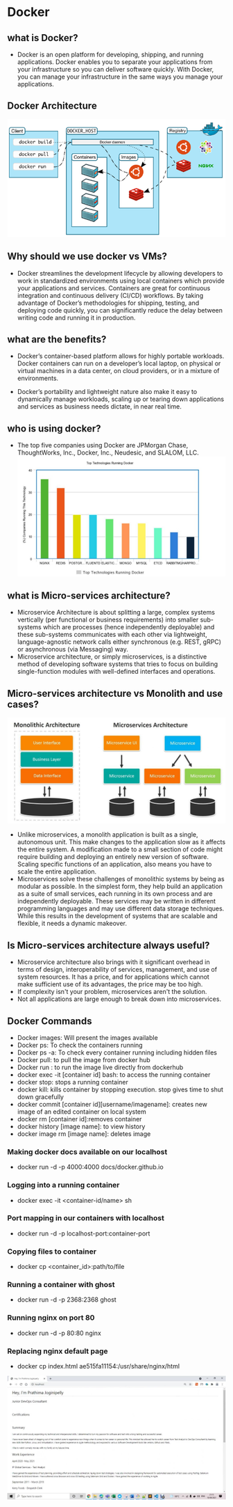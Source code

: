 # Docker

## what is Docker?
* Docker is an open platform for developing, shipping, and running applications. Docker enables you to separate your applications from your infrastructure so you can deliver software quickly. With Docker, you can manage your infrastructure in the same ways you manage your applications. 

## Docker Architecture
![](docker.png)

## Why should we use docker vs VMs?
* Docker streamlines the development lifecycle by allowing developers to work in standardized environments using local containers which provide your applications and services. Containers are great for continuous integration and continuous delivery (CI/CD) workflows. By taking advantage of Docker’s methodologies for shipping, testing, and deploying code quickly, you can significantly reduce the delay between writing code and running it in production.

## what are the benefits?
* Docker’s container-based platform allows for highly portable workloads. Docker containers can run on a developer’s local laptop, on physical or virtual machines in a data center, on cloud providers, or in a mixture of environments.

* Docker’s portability and lightweight nature also make it easy to dynamically manage workloads, scaling up or tearing down applications and services as business needs dictate, in near real time.

## who is using docker?
* The top five companies using Docker are JPMorgan Chase, ThoughtWorks, Inc., Docker, Inc., Neudesic, and SLALOM, LLC.
![](docker_top_users.png)

## what is Micro-services architecture?
* Microservice Architecture is about splitting a large, complex systems vertically (per functional or business requirements) into smaller sub-systems which are processes (hence independently deployable) and these sub-systems communicates with each other via lightweight, language-agnostic network calls either synchronous (e.g. REST, gRPC) or asynchronous (via Messaging) way.
* Microservice architecture, or simply microservices, is a distinctive method of developing software systems that tries to focus on building single-function modules with well-defined interfaces and operations.

## Micro-services architecture vs Monolith and use cases? 
![](micro_monolith_arch.png)

* Unlike microservices, a monolith application is built as a single, autonomous unit. This make changes to the application slow as it affects the entire system.  A modification made to a small section of code might require building and deploying an entirely new version of software.  Scaling specific functions of an application, also means you have to scale the entire application.
* Microservices solve these challenges of monolithic systems by being as modular as possible. In the simplest form, they help build an application as a suite of small services, each running in its own process and are independently deployable. These services may be written in different programming languages and may use different data storage techniques. While this results in the development of systems that are scalable and flexible, it needs a dynamic makeover. 

## Is Micro-services architecture always useful?
* Microservice architecture also brings with it significant overhead in terms of design, interoperability of services, management, and use of system resources. It has a price, and for applications which cannot make sufficient use of its advantages, the price may be too high.
* If complexity isn't your problem, microservices aren't the solution.
* Not all applications are large enough to break down into microservices.

## Docker Commands
* Docker images: Will present the images available
* Docker ps: To check the containers running
* Docker ps -a: To check every container running including hidden files
* Docker pull: to pull the image from docker hub
* Docker run : to run the image live directly from dockerhub
* docker exec -it [container id] bash: to access the running container
* docker stop: stops a running container
* docker kill: kills container by stopping execution. stop gives time to shut down gracefully
* docker commit [container id][username/imagename]: creates new image of an edited container on local system
* docker rm [container id]:removes container
* docker history [image name]: to view history
* docker image rm [image name]: deletes image

### Making docker docs available on our localhost
* docker run -d -p 4000:4000 docs/docker.github.io 

### Logging into a running container
* docker exec -it <container-id/name> sh

### Port mapping in our containers with localhost
* docker run -d -p localhost-port:container-port

### Copying files to container
* docker cp <file to copy> <container_id>:path/to/file

### Running a container with ghost
* docker run -d -p 2368:2368 ghost 

### Running nginx on port 80
* docker run -d -p 80:80 nginx 

### Replacing nginx default page
* docker cp index.html ae515fa11154:/usr/share/nginx/html

![](localhost.png)
